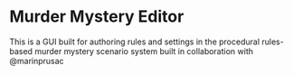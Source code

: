 # Murder Mystery Editor

This is a GUI built for authoring rules and settings in the procedural rules-based murder mystery
scenario system built in collaboration with @marinprusac
